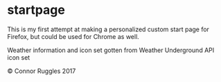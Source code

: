# startpage

This is my first attempt at making a personalized custom start page for Firefox, but could be used for Chrome as well.

Weather information and icon set gotten from Weather Underground API icon set

&copy; Connor Ruggles 2017

